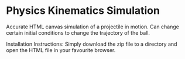# Physics Kinematics Simulation

Accurate HTML canvas simulation of a projectile in motion. Can change certain initial conditions to change the trajectory of the ball. 

Installation Instructions: 
Simply download the zip file to a directory and open the HTML file in your favourite browser. 